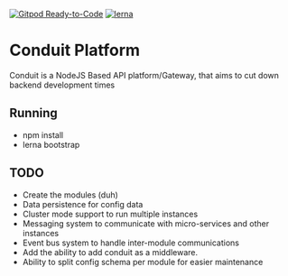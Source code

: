 [![Gitpod Ready-to-Code](https://img.shields.io/badge/Gitpod-Ready--to--Code-blue?logo=gitpod)](https://gitpod.io/#https://github.com/Quintessential-SFT/conduit) 
[![lerna](https://img.shields.io/badge/maintained%20with-lerna-cc00ff.svg)](https://lerna.js.org/)
# Conduit Platform
Conduit is a NodeJS Based API platform/Gateway, that aims to cut down backend development times

## Running
- npm install
- lerna bootstrap 

## TODO
- Create the modules (duh)
- Data persistence for config data
- Cluster mode support to run multiple instances
- Messaging system to communicate with micro-services and other instances
- Event bus system to handle inter-module communications
- Add the ability to add conduit as a middleware. 
- Ability to split config schema per module for easier maintenance
